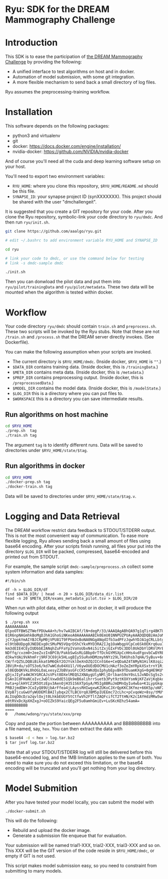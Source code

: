 Ryu: SDK for the DREAM Mammography Challenge
============================================

# Introduction

This SDK is to ease the participation of
[the DREAM Mammography Challenge](https://www.synapse.org/#!Synapse:syn4224222)
by providing the following:

- A unified interface to test algorithms on host and in docker.
- Automation of model submission, with some git integration.
- A more flexible mechanism to send back a small directory of log files.

Ryu assumes the preprocessing-training workflow.


# Installation


This software depends on the following packages:

- python3 and virtualenv
- git
- docker: https://docs.docker.com/engine/installation/
- nvidia-docker: https://github.com/NVIDIA/nvidia-docker

And of course you'll need all the cuda and deep learning software setup on your host.

You'll need to export two environment variables:

- `RYU_HOME`: where you clone this repository, `$RYU_HOME/README.md` should be this file.
- `SYNAPSE_ID`: your synapse project ID (synXXXXXXX). This project should be shared with the user "dmchallengeit". 

It is suggested that you create a GIT repository for your code.
After you clone the Ryu repository, symbolic-link your code directory to `ryu/dmdc`.
And then run `ryu/init.sh`.


```bash
git clone https://github.com/aaalgo/ryu.git

# edit ~/.bashrc to add environment variable RYU_HOME and SYNAPSE_ID

cd ryu

# link your code to dmdc, or use the command below for testing
# link -s dmdc-sample dmdc  

./init.sh
```

Then you can donwload the pilot data and put them into `ryu/pilot/trainingData`
and `ryu/pilot/metadata`.  These two data will be mounted when the algorithm
is tested within docker.

# Workflow

Your code directory `ryu/dmdc` should contain `train.sh` and `preprocess.sh`.
These two scripts will be invoked by the Ryu stubs. Note that these are not
`/train.sh` and `/process.sh` that the DREAM server directly invokes.
(See Dockerfile).

You can make the following assumption when your scripts are invoked.

- The current directory is `$RYU_HOME/dmdc`.  (Inside docker, `$RYU_HOME` is `""`.)
- `$DATA_DIR` contains training data. (Inside docker, this is `/trainingData`.)
- `$META_DIR` contains meta data. (Inside docker, this is `/metadata`.)
- `$PREP_DIR` contains preprocessing output. (Inside docker, this is `/preprocessedData`.)
- `$MODEL_DIR` contains the model data. (Inside docker, this is `/modelState`.)
- `$LOG_DIR` this is a directory where you can put files to.
- `$WORKSPACE` this is a directory you can save intermediate results.


## Run algorithms on host machine
```bash
cd $RYU_HOME
./prep.sh  tag
./train.sh tag
```
The argument `tag` is to identify different runs.
Data will be saved to directories under `$RYU_HOME/state/$tag`.

## Run algorithms in docker
```bash
cd $RYU_HOME
./docker-prep.sh tag
./docker-train.sh tag
````
Data will be saved to directories under `$RYU_HOME/state/$tag.v`.


# Logging and Data Retrieval

The DREAM workflow restrict data feedback to STDOUT/STDERR output.
This is not the most convenient way of communication.  To ease
more flexible logging, Ryu allows sending back a small amount of
files using base64 encoding.
After your scripts finish running, all files your put into the
directory `$LOG_DIR` will be packed, compressed, base64-encoded
and printed out from STDOUT.

For example, the sample script `dmdc-sample/preprocess.sh`
collect some system information and data samples:
```
#!/bin/sh

df -h > $LOG_DIR/df
find $DATA_DIR/ | head -n 20 > $LOG_DIR/data_dir.list
head -n 20 $META_DIR/exams_metadata_pilot.tsv > $LOG_DIR/20
```

When run with pilot data, either on host or in docker, it will produce
the following output

```
$ ./prep.sh xxx
AAAAAAAAAA
QlpoOTFBWSZTWefPDUwAA+h/hv7wAIBCAf/lN+degP/33/AAAQAgABhQA97g1qTirg4BKTUaGUyE
81R6npNAGmhkBoMgDJhA1GhoGiNKeoA0AAAAAAABIk0EmU01NNPUZPUAyAAADQDQBzAmJoMJkyZM
jCYJppkYmAIYBJCRpM0jVPU81T9FPUeUxBoNA0NGgANqdIfb3adPFzJqwhYDJA1gCRLLbtgCFZkF
el9tbBUDpg0JNEDExg0cSMuPN5VQqrDShCYkxMYD3RA2IJg1OaWbgpVCpCo6Sk0EKrq6uu7KlGk2
km3dEIE4CEyIUDbbE2ANqhZuFFaYpIVaVoUbxN4i5itZxjGIxFVDc3DDl0UkDbYlDRVlMrBeNVMU
NDffq/cvzm0+2eeZvzInBPC0/PakbSwGsRLGBbp0rTfDckGYMSXpCcHHs4udFgovbCwDYREfGJmY
d3kwYdAi9VAhmFrj9RF3C69jk5HLugBIy5SuRxHDMzmyhNYz29L7bKUhsb7qHA/5yBuv+6nhRKJS
CW/frQZ5LDQBiBikkatbM6QkY2OJYsklOeXnDZQJICntG6e+CeQDaAZ4TAMyN1HilK0zqiZUaJO0
JBViR+du/sOTS3o6/kd7wWCdu04XU1l/V6ywOUEdDOCMU1cHAzf3oZeZmYRpkXSxtrnY1RisHku4
xl0EQbQKVkL0hOGLOaLxesyZJbBVasGFcCK5tWKdQoIphybEpvBk9TDuamKXgG+0gHE9KUYENLLB
gDjxJIyFa4WJKYGRCAJsVPst0DXelMEQS2XNAygUlyNMljDrlbanS9oY0sLSJxNDcSg5s2vcxyPA
ESAnICdFHaNCoIvcJwDlVxwOdE51Qk9eB6alihrrSuetb3Pyt9ztKOXYsmNjKFZaVjKqbkdGCufH
hwta+plkHYCZ1R5OtzEpv3AenOjH351S6XTpGyA/M5Ig8BRuJmDMnQyIu4wba+K1LypGkqqicsq6
PRBJjmdDW+JCoIyQ89UjbArFfea4jLAyssRHIwgxwKZUKoCJXrQpKKC3Kfmz+66K5p/oNF2Q1G1J
EVpB7jcuGwUfyWUDEMlBAIlybqx2CTLBCUrq8JBM5pIUEEmc72cLhc+pCvqoWz+8sy/tMUYMZdq3
ALIUqOOcD/a2qvlOxjt0LhkbEUGY5tCtfwVh2FTltZAQFcifCT2TtHN/K2cIAYHdzMRw5wqLWqKI
e0tRVxDcXpXHZxgJ+oOIZkS9YaicQEg2F5u0amhGmiEv+LuSKcKEhz54amA=
BBBBBBBBBB
====
0	/home/wdong/ryu/state/xxx/prep
```
 
Copy and paste the portion between AAAAAAAAAA and BBBBBBBBBB into 
a file named, say, `hex`.  You can then extract the data with
```bash
$ base64 -d < hex > log.tar.bz2
$ tar jxvf log.tar.bz2
```

Note that all your STDOUT/STDERR log will still be delivered before
this base64-encoded log, and the 1MB limitation applies to the sum of both.
You need to make sure you do not exceed this limitation, or the base64
encoding will be truncated and you'll get nothing from your log directory.


# Model Submition

After you have tested your model locally, you can submit the model with
```
./docker-submit.sh
```

This will do the following:
- Rebuild and upload the docker image.
- Generate a submission file enqueue that for evaluation.

Your submission will be named trial1-XXX, trial2-XXX, trial3-XXX and so on.
This XXX will be the GIT version of the code reside in `$RYU_HOME/dmdc`, or
empty if GIT is not used.

This script makes model submission easy, so you need to constraint from 
submitting to many models.




